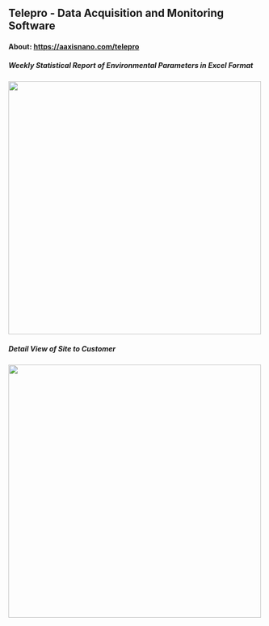 ## Telepro - Data Acquisition and Monitoring Software
#### About: https://aaxisnano.com/telepro

<div>
  <h5>Weekly Statistical Report of Environmental Parameters in Excel Format</h5>
  <img src="https://github.com/SukratiJain/Mobile_App_Development/assets/69874222/5eff0fd5-acc7-4772-96c3-fe0b8304235f" data-canonical-src="https://gyazo.com/eb5c5741b6a9a16c692170a41a49c858.png" height="500" />

  <h5>Detail View of Site to Customer</h5>
  <img src="https://github.com/SukratiJain/UI_Development/assets/69874222/cf568dc9-869c-493f-8584-404e3c7cb299" data-canonical-src="https://gyazo.com/eb5c5741b6a9a16c692170a41a49c858.png" height="500" />
 </div>

